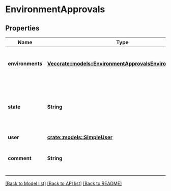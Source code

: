 # EnvironmentApprovals

## Properties

Name | Type | Description | Notes
------------ | ------------- | ------------- | -------------
**environments** | [**Vec<crate::models::EnvironmentApprovalsEnvironmentsInner>**](environment_approvals_environments_inner.md) | The list of environments that were approved or rejected | 
**state** | **String** | Whether deployment to the environment(s) was approved or rejected or pending (with comments) | 
**user** | [**crate::models::SimpleUser**](simple-user.md) |  | 
**comment** | **String** | The comment submitted with the deployment review | 

[[Back to Model list]](../README.md#documentation-for-models) [[Back to API list]](../README.md#documentation-for-api-endpoints) [[Back to README]](../README.md)


